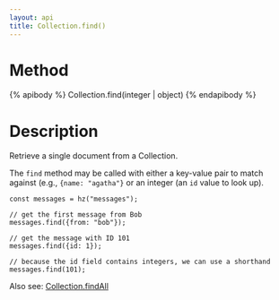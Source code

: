 ```yaml
---
layout: api
title: Collection.find()
---
```


# Method

{% apibody %}
Collection.find(integer | object)
{% endapibody %}

# Description

Retrieve a single document from a Collection.

The `find` method may be called with either a key-value pair to match against (e.g., `{name: "agatha"}` or an integer (an `id` value to look up).

```
const messages = hz("messages");

// get the first message from Bob
messages.find({from: "bob"});

// get the message with ID 101
messages.find({id: 1});

// because the id field contains integers, we can use a shorthand
messages.find(101);
```

Also see: [Collection.findAll][cfa]

[cfa]: /api/collection-findall/
